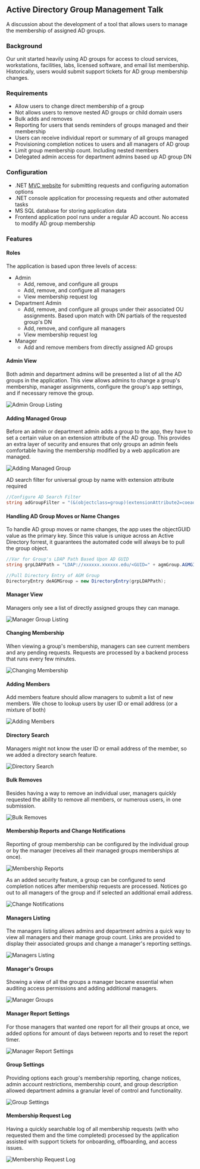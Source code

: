 ## Active Directory Group Management Talk

A discussion about the development of a tool that allows users to manage the membership of assigned AD groups.

### Background

Our unit started heavily using AD groups for access to cloud services, workstations, facilities, labs, licensed software, and email list membership. Historically, users would submit support tickets for AD group membership changes.   

### Requirements

- Allow users to change direct membership of a group
- Not allows users to remove nested AD groups or child domain users
- Bulk adds and removes
- Reporting for users that sends reminders of groups managed and their membership
- Users can receive individual report or summary of all groups managed
- Provisioning completion notices to users and all managers of AD group
- Limit group membership count. Including nested members
- Delegated admin access for department admins based up AD group DN

### Configuration

- \.NET [MVC website](CodeSnipets/MVCWebsite/website.md) for submitting requests and configuring automation options
- \.NET console application for processing requests and other automated tasks
- MS SQL database for storing application data
- Frontend application pool runs under a regular AD account\. No access to modify AD group membership

### Features

#### Roles

The application is based upon three levels of access:

- Admin
  - Add, remove, and configure all groups
  - Add, remove, and configure all managers
  - View membership request log
- Department Admin
  - Add, remove, and configure all groups under their associated OU assignments\. Based upon match with DN partials of the requested group\'s DN 
  - Add, remove, and configure all managers
  - View membership request log
- Manager
  - Add and remove members from directly assigned AD groups

#### Admin View

Both admin and department admins will be presented a list of all the AD groups in the application. This view allows admins to change a group's membership, manager assignments, configure the group's app settings, and if necessary remove the group. 

![Admin Group Listing](Images/adgm_01.JPG)

#### Adding Managed Group

Before an admin or department admin adds a group to the app, they have to set a certain value on an extension attribute of the AD group. This provides an extra layer of security and ensures that only groups an admin feels comfortable having the membership modified by a web application are managed.  

![Adding Managed Group](Images/adgm_15.JPG)

AD search filter for universal group by name with extension attribute required
```csharp
//Configure AD Search Filter
string adGroupFilter = "(&(objectclass=group)(extensionAttribute2=coeadgm)(|(groupType=8)(groupType=-2147483640))(|(displayName=" + srchGroupName + "*)" + "(cn=" + srchGroupName + "*)))";

```

#### Handling AD Group Moves or Name Changes

To handle AD group moves or name changes, the app uses the objectGUID value as the primary key. Since this value is unique across an Active Directory forrest, it guarantees the automated code will always be to pull the group object.

```csharp
//Var for Group's LDAP Path Based Upon AD GUID
string grpLDAPPath = "LDAP://xxxxxx.xxxxxx.edu/<GUID=" + agmGroup.AGMGID.ToString() + ">";

//Pull Directory Entry of AGM Group
DirectoryEntry deAGMGroup = new DirectoryEntry(grpLDAPPath);

```

#### Manager View

Managers only see a list of directly assigned groups they can manage. 

![Manager Group Listing](Images/adgm_02.JPG)

#### Changing Membership 

When viewing a group's membership, managers can see current members and any pending requests. Requests are processed by a backend process that runs every few minutes. 

![Changing Membership](Images/adgm_03.JPG)

#### Adding Members

Add members feature should allow managers to submit a list of new members. We chose to lookup users by user ID or email address \(or a mixture of both\)   

![Adding Members](Images/adgm_04.JPG)

#### Directory Search

Managers might not know the user ID or email address of the member, so we added a directory search feature.

![Directory Search](Images/adgm_12.JPG)

#### Bulk Removes

Besides having a way to remove an individual user, managers quickly requested the ability to remove all members, or numerous users, in one submission.

![Bulk Removes](Images/adgm_05.JPG)

#### Membership Reports and Change Notifications

Reporting of group membership can be configured by the individual group or by the manager \(receives all their managed groups memberships at once\).  

![Membership Reports](Images/adgm_14.JPG)

As an added security feature, a group can be configured to send completion notices after membership requests are processed. Notices go out to all managers of the group and if selected an additional email address.

![Change Notifications](Images/adgm_13.JPG)

#### Managers Listing

The managers listing allows admins and department admins a quick way to view all managers and their manage group count. Links are provided to display their associated groups and change a manager\'s reporting settings.

![Managers Listing](Images/adgm_07.JPG)

#### Manager\'s Groups

Showing a view of all the groups a manager became essential when auditing access permissions and adding additional managers.

![Manager Groups](Images/adgm_08.JPG)

#### Manager Report Settings

For those managers that wanted one report for all their groups at once, we added options for amount of days between reports and to reset the report timer.

![Manager Report Settings](Images/adgm_11.JPG)


#### Group Settings

Providing options each group\'s membership reporting, change notices, admin account restrictions, membership count, and group description allowed department admins a granular level of control and functionality.

![Group Settings](Images/adgm_09.JPG)

#### Membership Request Log

Having a quickly searchable log of all membership requests \(with who requested them and the time completed\) processed by the application assisted with support tickets for onboarding, offboarding, and access issues.  

![Membership Request Log](Images/adgm_10.JPG)



